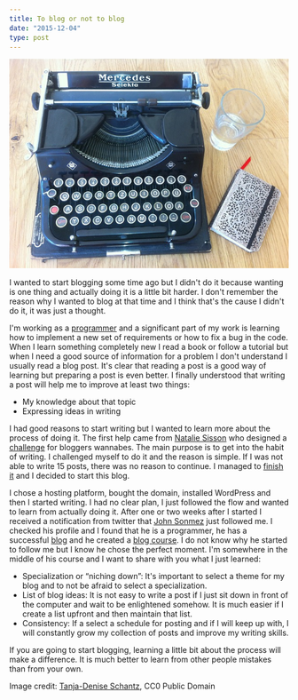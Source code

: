 ```yaml
---
title: To blog or not to blog
date: "2015-12-04"
type: post
---
```


![Featured imaged][featured-image]

I wanted to start blogging some time ago but I didn't do it because wanting is one thing and actually doing it is a little bit harder. I don't remember the reason why I wanted to blog at that time and I think that's the cause I didn't do it, it was just a thought.

I'm working as a [programmer][what-is-programmer] and a significant part of my work is learning how to implement a new set of requirements or how to fix a bug in the code. When I learn something completely new I read a book or follow a tutorial but when I need a good source of information for a problem I don't understand I usually read a blog post. It's clear that reading a post is a good way of learning but preparing a post is even better. I finally understood that writing a post will help me to improve at least two things:

* My knowledge about that topic
* Expressing ideas in writing

I had good reasons to start writing but I wanted to learn more about the process of doing it. The first help came from [Natalie Sisson][natalie-sisson] who designed a [challenge][15-days-freedom-blog-challenge] for bloggers wannabes. The main purpose is to get into the habit of writing. I challenged myself to do it and the reason is simple. If I was not able to write 15 posts, there was no reason to continue. I managed to [finish it][ep-wp] and I decided to start this blog.

I chose a hosting platform, bought the domain, installed WordPress and then I started writing. I had no clear plan, I just followed the flow and wanted to learn from actually doing it. After one or two weeks after I started I received a notification from twitter that [John Sonmez][jsonmez] just followed me. I checked his profile and I found that he is a programmer, he has a successful [blog][simple-programmer] and he created a [blog course][sp-blog-course]. I do not know why he started to follow me but I know he chose the perfect moment. I'm somewhere in the middle of his course and I want to share with you what I just learned:

* Specialization or “niching down”: It's important to select a theme for my blog and to not be afraid to select a specialization.
* List of blog ideas: It is not easy to write a post if I just sit down in front of the computer and wait to be enlightened somehow. It is much easier if I create a list upfront and then maintain that list.
* Consistency: If a select a schedule for posting and if I will keep up with, I will constantly grow my collection of posts and improve my writing skills.

If you are going to start blogging, learning a little bit about the process will make a difference. It is much better to learn from other people mistakes than from your own.

Image credit: [Tanja-Denise Schantz][pixabay-yourschantz], CC0 Public Domain

[featured-image]: typewriter-512149_640.png
[what-is-programmer]: /what-is-programmer/ "What is a programmer?"
[15-days-freedom-blog-challenge]:http://suitcaseentrepreneur.com/15-days-freedom-blog-challenge "15 Days to Freedom Blog Challenge"
[natalie-sisson]: http://suitcaseentrepreneur.com/about/ "Natalie: Who Are You and Why Are You Here?!"
[ep-wp]: https://espressoprogrammer.wordpress.com/ "Stuff for those who turn coffee into code"
[jsonmez]: https://twitter.com/jsonmez "John Sonmez"
[simple-programmer]: http://simpleprogrammer.com/ "Simple Programmer - making the complex simple"
[sp-blog-course]: http://devcareerboost.com/blog-course/
[pixabay-yourschantz]: https://pixabay.com/en/users/yourschantz-282976/